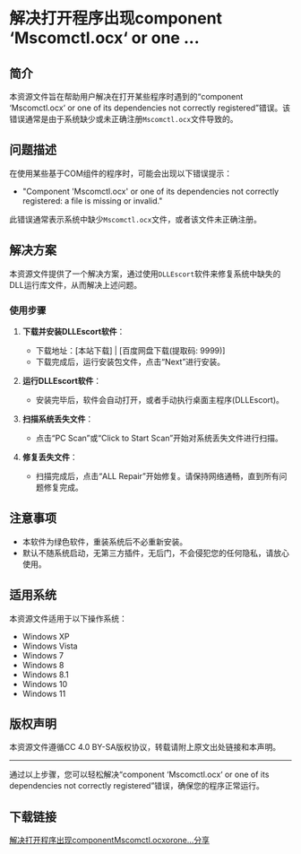 # 解决打开程序出现component ‘Mscomctl.ocx‘ or one ...

## 简介
本资源文件旨在帮助用户解决在打开某些程序时遇到的“component ‘Mscomctl.ocx‘ or one of its dependencies not correctly registered”错误。该错误通常是由于系统缺少或未正确注册`Mscomctl.ocx`文件导致的。

## 问题描述
在使用某些基于COM组件的程序时，可能会出现以下错误提示：
- "Component 'Mscomctl.ocx' or one of its dependencies not correctly registered: a file is missing or invalid."

此错误通常表示系统中缺少`Mscomctl.ocx`文件，或者该文件未正确注册。

## 解决方案
本资源文件提供了一个解决方案，通过使用`DLLEscort`软件来修复系统中缺失的DLL运行库文件，从而解决上述问题。

### 使用步骤
1. **下载并安装DLLEscort软件**：
   - 下载地址：[本站下载] | [百度网盘下载(提取码: 9999)]
   - 下载完成后，运行安装包文件，点击“Next”进行安装。

2. **运行DLLEscort软件**：
   - 安装完毕后，软件会自动打开，或者手动执行桌面主程序(DLLEscort)。

3. **扫描系统丢失文件**：
   - 点击“PC Scan”或“Click to Start Scan”开始对系统丢失文件进行扫描。

4. **修复丢失文件**：
   - 扫描完成后，点击“ALL Repair”开始修复。请保持网络通畅，直到所有问题修复完成。

## 注意事项
- 本软件为绿色软件，重装系统后不必重新安装。
- 默认不随系统启动，无第三方插件，无后门，不会侵犯您的任何隐私，请放心使用。

## 适用系统
本资源文件适用于以下操作系统：
- Windows XP
- Windows Vista
- Windows 7
- Windows 8
- Windows 8.1
- Windows 10
- Windows 11

## 版权声明
本资源文件遵循CC 4.0 BY-SA版权协议，转载请附上原文出处链接和本声明。

---

通过以上步骤，您可以轻松解决“component ‘Mscomctl.ocx‘ or one of its dependencies not correctly registered”错误，确保您的程序正常运行。

## 下载链接

[解决打开程序出现componentMscomctl.ocxorone...分享](https://pan.quark.cn/s/10339916cbb6)